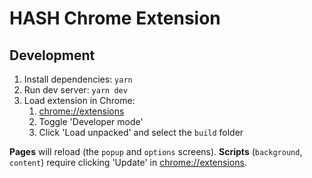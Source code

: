 # HASH Chrome Extension

## Development

1. Install dependencies: `yarn`
1. Run dev server: `yarn dev`
1. Load extension in Chrome:
   1. [chrome://extensions](chrome://extensions)
   2. Toggle 'Developer mode'
   3. Click 'Load unpacked' and select the `build` folder

**Pages** will reload (the `popup` and `options` screens).
**Scripts** (`background`, `content`) require clicking 'Update' in [chrome://extensions](chrome://extensions).
